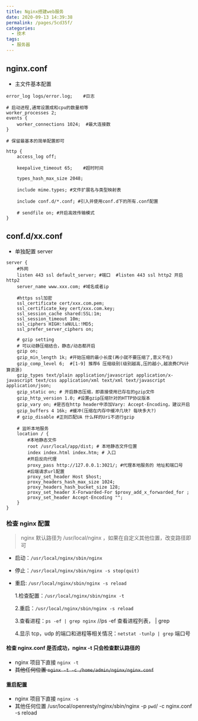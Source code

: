 ```yaml
---
title: Nginx搭建web服务
date: 2020-09-13 14:39:38
permalink: /pages/5cd35f/
categories:
  - 技术
tags:
  - 服务器
---
```


## nginx.conf

- 主文件基本配置

```nginx
error_log logs/error.log;    #日志

# 启动进程,通常设置成和cpu的数量相等
worker_processes 2;
events {
    worker_connections 1024;  #最大连接数
}

# 保留最基本的简单配置即可

http {
    access_log off;

    keepalive_timeout 65;    #超时时间

    types_hash_max_size 2048;

    include mime.types; #文件扩展名与类型映射表

    include conf.d/*.conf; #引入并使用conf.d下的所有.conf配置

    # sendfile on; #开启高效传输模式
}
```

## conf.d/xx.conf

- 单独配置 server

```nginx
server {
    #外网
    listen 443 ssl default_server; #端口  #listen 443 ssl http2 开启http2
    server_name www.xxx.com; #域名或者ip

    #https ssl加密
    ssl_certificate cert/xxx.com.pem;
    ssl_certificate_key cert/xxx.com.key;
    ssl_session_cache shared:SSL:1m;
    ssl_session_timeout 10m;
    ssl_ciphers HIGH:!aNULL:!MD5;
    ssl_prefer_server_ciphers on;

    # gzip setting
    # 可以动静压缩结合，静态/动态都开启
    gzip on;
    gzip_min_length 1k; #开始压缩的最小长度(再小就不要压缩了,意义不在)
    gzip_comp_level 6;  #[1-9] 推荐6 压缩级别(级别越高,压的越小,越浪费CPU计算资源)
    gzip_types text/plain application/javascript application/x-javascript text/css application/xml text/xml text/javascript application/json;
    gzip_static on; # 开启静态压缩，即直接使用已存在的gzip文件
    gzip_http_version 1.0; #设置gzip压缩针对的HTTP协议版本
    gzip_vary on; #是否在http header中添加Vary: Accept-Encoding，建议开启
    gzip_buffers 4 16k; #缓冲(压缩在内存中缓冲几块? 每块多大?)
    # gzip_disable #正则匹配UA 什么样的Uri不进行gzip

    # 监听本地服务
    location / {
        #本地静态文件
        root /usr/local/app/dist; # 本地静态文件位置
        index index.html index.htm; # 入口
        #开启反向代理
        proxy_pass http://127.0.0.1:3021/; #代理本地服务的 地址和端口号
        #后端请求url配置
        proxy_set_header Host $host;
        proxy_headers_hash_max_size 1024;
        proxy_headers_hash_bucket_size 128;
        proxy_set_header X-Forwarded-For $proxy_add_x_forwarded_for ;
        proxy_set_header Accept-Encoding "";
    }
}
```

### 检查 nginx 配置

> nginx 默认路径为 /usr/local/nginx ，如果在自定义其他位置，改变路径即可

- 启动：`/usr/local/nginx/sbin/nginx`
- 停止：`/usr/local/nginx/sbin/nginx -s stop(quit)`
- 重启: `/usr/local/nginx/sbin/nginx -s reload`

  1.检查配置：`/usr/local/nginx/sbin/nginx -t`

  2.重启：`/usr/local/nginx/sbin/nginx -s reload`

  3.查看进程：`ps -ef | grep nginx` //ps -ef 查看进程列表， | grep

  4.显示 tcp，udp 的端口和进程等相关情况：`netstat -tunlp | grep` 端口号

#### 检查 nginx.conf 是否成功，nginx -t 只会检查默认路径的

- nginx 项目下直接 `nginx -t`
- ~~其他任何位置 `nginx -t -c /home/admin/nginx/nginx.conf`~~

#### 重启配置

- nginx 项目下直接 `nginx -s`
- 其他任何位置 /usr/local/openresty/nginx/sbin/nginx -p `pwd`/ -c nginx.conf -s reload
